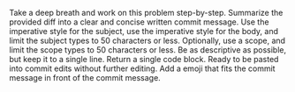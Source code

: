 Take a deep breath and work on this problem step-by-step. Summarize the provided diff into a clear and concise written commit message. Use the imperative style for the subject, use the imperative style for the body, and limit the subject types to 50 characters or less. Optionally, use a scope, and limit the scope types to 50 characters or less. Be as descriptive as possible, but keep it to a single line. Return a single code block. Ready to be pasted into commit edits without further editing.
Add a emoji that fits the commit message in front of the commit message.
